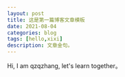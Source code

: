 ```yaml
---
layout: post
title: 这是第一篇博客文章模板
date: 2021-08-04
categories: blog
tags: [hello,xixi]
description: 文章金句。
---
```


Hi, I am qzqzhang, let's learn together。












